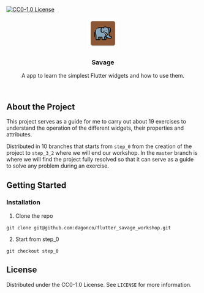 <!-- PROJECT SHIELDS -->
[![CC0-1.0 License][license-shield]][license-url]

<!-- PROJECT LOGO -->
<p align="center">
    <a href="https://github.com/dagonco/flutter_savage_workshop">
        <img src="readme/header-logo.png" alt="logo" width="80" height="80">
    </a>
    <h3 align="center">Savage</h3>
    <p align="center">A app to learn the simplest Flutter widgets and how to use them.</p>
    <br/>
</p>


<!-- ABOUT THE PROJECT -->
## About the Project

This project serves as a guide for me to carry out about 19 exercises to understand the operation of the different widgets, their properties and attributes.

Distributed in 10 branches that starts from `step_0` from the creation of the project to `step_3_2` where we will end our workshop. In the `master` branch is where we will find the project fully resolved so that it can serve as a guide to solve any problem during an exercise.

<!-- GETTING STARTED -->
## Getting Started

### Installation

1. Clone the repo
```
git clone git@github.com:dagonco/flutter_savage_workshop.git
```
2. Start from step_0
```
git checkout step_0
```


<!-- LICENSE -->
## License

Distributed under the CC0-1.0 License. See `LICENSE` for more information.

<!-- MARKDOWN LINKS & IMAGES -->
[license-shield]: https://img.shields.io/github/license/dagonco/flutter_savage_workshop
[license-url]: https://github.com/dagonco/flutter_savage_workshop/blob/master/LICENSE